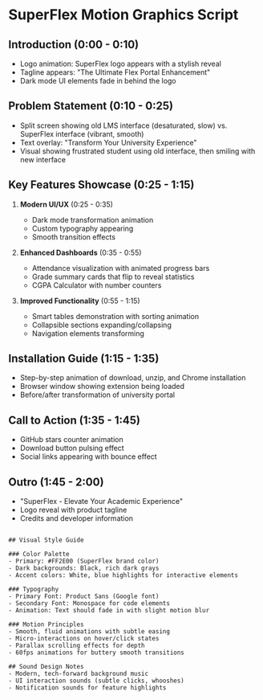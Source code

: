 # SuperFlex Motion Graphics Script

## Introduction (0:00 - 0:10)
- Logo animation: SuperFlex logo appears with a stylish reveal
- Tagline appears: "The Ultimate Flex Portal Enhancement"
- Dark mode UI elements fade in behind the logo

## Problem Statement (0:10 - 0:25)
- Split screen showing old LMS interface (desaturated, slow) vs. SuperFlex interface (vibrant, smooth)
- Text overlay: "Transform Your University Experience"
- Visual showing frustrated student using old interface, then smiling with new interface

## Key Features Showcase (0:25 - 1:15)
1. **Modern UI/UX** (0:25 - 0:35)
   - Dark mode transformation animation
   - Custom typography appearing
   - Smooth transition effects
   
2. **Enhanced Dashboards** (0:35 - 0:55)
   - Attendance visualization with animated progress bars
   - Grade summary cards that flip to reveal statistics
   - CGPA Calculator with number counters
   
3. **Improved Functionality** (0:55 - 1:15)
   - Smart tables demonstration with sorting animation
   - Collapsible sections expanding/collapsing
   - Navigation elements transforming

## Installation Guide (1:15 - 1:35)
- Step-by-step animation of download, unzip, and Chrome installation
- Browser window showing extension being loaded
- Before/after transformation of university portal

## Call to Action (1:35 - 1:45)
- GitHub stars counter animation
- Download button pulsing effect
- Social links appearing with bounce effect

## Outro (1:45 - 2:00)
- "SuperFlex - Elevate Your Academic Experience"
- Logo reveal with product tagline
- Credits and developer information
```

## Visual Style Guide

### Color Palette
- Primary: #FF2E00 (SuperFlex brand color)
- Dark backgrounds: Black, rich dark grays
- Accent colors: White, blue highlights for interactive elements

### Typography
- Primary Font: Product Sans (Google font)
- Secondary Font: Monospace for code elements
- Animation: Text should fade in with slight motion blur

### Motion Principles
- Smooth, fluid animations with subtle easing
- Micro-interactions on hover/click states
- Parallax scrolling effects for depth
- 60fps animations for buttery smooth transitions

## Sound Design Notes
- Modern, tech-forward background music
- UI interaction sounds (subtle clicks, whooshes)
- Notification sounds for feature highlights
